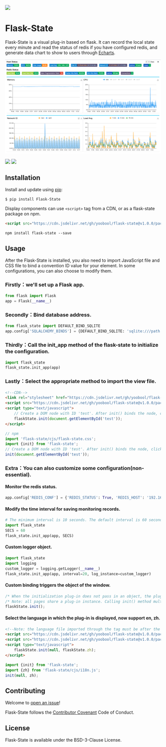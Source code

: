 ![](https://github.com/yoobool/flask-state/blob/master/src/flask_state/static/flask_state.png)
# Flask-State

Flask-State is a visual plug-in based on flask. It can record the local state every minute and read the status of redis if you have configured redis, and generate data chart to show to users through [Echarts](https://github.com/apache/incubator-echarts).

![](https://github.com/yoobool/flask-state/blob/master/examples/static/flask_state.png)

[![](https://img.shields.io/badge/license-BSD-green)](https://github.com/yoobool/flask-state/blob/master/LICENSE)
[![](https://img.shields.io/npm/v/flask-state)](https://github.com/yoobool/flask-state/blob/master/LICENSE)


## Installation
Install and update using [pip](https://pip.pypa.io/en/stable/quickstart/):
```
$ pip install Flask-State
```

Display components can use ```<script>``` tag from a CDN, or as a flask-state package on npm.
```html
<script src="https://cdn.jsdelivr.net/gh/yoobool/flask-state@v1.0.0/packages/umd/flask-state.min.js"></script>
```
```
npm install flask-state --save
```


## Usage

After the Flask-State is installed, you also need to import JavaScript file and CSS file to bind a convention ID value for your element. In some configurations, you can also choose to modify them.


### Firstly：we'll set up a Flask app.
```python
from flask import Flask
app = Flask(__name__)
```

### Secondly：Bind database address.
```python
from flask_state import DEFAULT_BIND_SQLITE
app.config['SQLALCHEMY_BINDS'] = {DEFAULT_BIND_SQLITE: 'sqlite:///path'}
```

### Thirdly：Call the init_app method of the flask-state to initialize the configuration.
```python
import flask_state
flask_state.init_app(app)
```

### Lastly：Select the appropriate method to import the view file.
```html
<!--CDN-->
<link rel="stylesheet" href="https://cdn.jsdelivr.net/gh/yoobool/flask-state@v1.0.0/packages/umd/flask-state.css">
<script src="https://cdn.jsdelivr.net/gh/yoobool/flask-state@v1.0.0/packages/umd/flask-state.min.js"></script>
<script type="text/javascript">
    // Create a DOM node with ID 'test'. After init() binds the node, click to open the listening window
    flaskState.init(document.getElementById('test'));
</script>
```
```javascript
// npm
import 'flask-state/cjs/flask-state.css';
import {init} from 'flask-state';
// Create a DOM node with ID 'test'. After init() binds the node, click to open the listening window
init(document.getElementById('test'));
```

### Extra：You can also customize some configuration(non-essential).

#### Monitor the redis status.
```python
app.config['REDIS_CONF'] = {'REDIS_STATUS': True, 'REDIS_HOST': '192.168.1.1', 'REDIS_PORT':16380, 'REDIS_PASSWORD': 'psw'}
```

#### Modify the time interval for saving monitoring records.
```python
# The minimum interval is 10 seconds. The default interval is 60 seconds
import flask_state
SECS = 60
flask_state.init_app(app, SECS)
```

#### Custom logger object.
```python
import flask_state
import logging
custom_logger = logging.getLogger(__name__)
flask_state.init_app(app, interval=20, log_instance=custom_logger)
```

#### Custom binding triggers the object of the window.
```javascript
/* When the initialization plug-in does not pass in an object, the plug-in will automatically create a right-hand suspension ball */
/* Note: all pages share a plug-in instance. Calling init() method multiple times will only trigger plug-in events for new object binding */
flaskState.init();
```

#### Select the language in which the plug-in is displayed, now support en, zh.
```html
<!--Note: the language file imported through the tag must be after the plug-in is imported-->
<script src="https://cdn.jsdelivr.net/gh/yoobool/flask-state@v1.0.0/packages/umd/flask-state.min.js"></script>
<script src="https://cdn.jsdelivr.net/gh/yoobool/flask-state@v1.0.0/packages/umd/zh.js"></script>
<script type="text/javascript">
    flaskState.init(null, flaskState.zh);
</script>
```
```javascript
import {init} from 'flask-state';
import {zh} from 'flask-state/cjs/i18n.js';
init(null, zh);
```


## Contributing
Welcome to [open an issue](https://github.com/yoobool/flask-state/issues/new)!

Flask-State follows the [Contributor Covenant](https://www.contributor-covenant.org/version/1/3/0/code-of-conduct/) Code of Conduct.


## License
Flask-State is available under the BSD-3-Clause License.